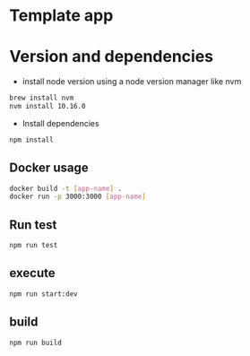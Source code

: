 # Template app

# Version and dependencies

* install node version using a node version manager like nvm
```bash
brew install nvm
nvm install 10.16.0
```

* Install dependencies
```bash
npm install
```

## Docker usage
```bash
docker build -t [app-name] .
docker run -p 3000:3000 [app-name]
```

## Run test
```bash
npm run test
```

## execute
```bash
npm run start:dev
```

## build
```bash
npm run build
```


